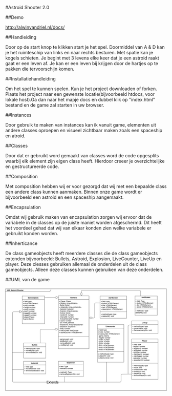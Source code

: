 #Astroid Shooter 2.0

##Demo

http://alwinvandriel.nl/docs/

##Handleiding

Door op de start knop te klikken start je het spel. Doormiddel van A & D kan je het ruimteschip van links en naar rechts besturen. Met spatie kan je kogels schieten. Je begint met 3 levens elke keer dat je een astroid raakt gaat er een leven af. Je kan er een leven bij krijgen door de hartjes op te pakken die tervoorschijn komen.

##Installatiehandleiding

Om het spel te kunnen spelen. Kun je het project downloaden of forken. Plaats het project naar een gewenste locatie(bijvoorbeeld htdocs, voor lokale host).Ga dan naar het mapje docs en dubbel klik op "index.html" bestand en de game zal starten in uw browser.

##Instances

Door gebruik te maken van instances kan ik vanuit game, elementen uit andere classes oproepen en visueel zichtbaar maken zoals een spaceship en atroid.

##Classes

Door dat er gebruikt word gemaakt van classes word de code opgesplits waarbij elk element zijn eigen class heeft. Hierdoor creeer je overzichtelijke en gestructureerde code.

##Composition

Met composition hebben wij er voor gezorgd dat wij met een bepaalde class een andere class kunnen aanmaken. Binnen onze game wordt er bijvoorbeeld een astroid en een spaceship aangemaakt.

##Encapsulation

Omdat wij gebruik maken van encapsulation zorgen wij ervoor dat de variabele in de classes op de juiste maniet worden afgeschermd. Dit heeft het voordeel gehad dat wij van elkaar konden zien welke variabele er gebruikt konden worden.

##Inherticance

De class gameobjects heeft meerdere classes die de class gameobjects extenden bijvoorbeeld: Bullets, Astroid, Explosion, LiveCounter, LiveUp en player. Deze clesses gebruiken allemaal de onderdelen uit de class gameobjects. Alleen deze classes kunnen gebruiken van deze onderdelen.

##UML van de game

![UML](docs/images/UML_asteroid_shooter.jpg?raw=true "UML")